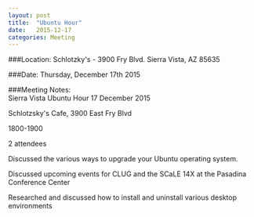 ```yaml
---
layout: post
title:  "Ubuntu Hour"
date:   2015-12-17
categories: Meeting
---
```

###Location: Schlotzky's - 3900 Fry Blvd. Sierra Vista, AZ 85635
 
###Date: Thursday, December 17th 2015 

###Meeting Notes:  
Sierra Vista Ubuntu Hour 17 December 2015

Schlotzsky's Cafe, 3900 East Fry Blvd

1800-1900

2 attendees

Discussed the various ways to upgrade your Ubuntu operating system.

Discussed upcoming events for CLUG and the SCaLE 14X at the Pasadina Conference Center

Researched and discussed how to install and uninstall various desktop environments
